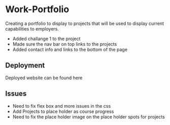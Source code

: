 # Work-Portfolio

Creating a portfolio to display to projects that will be used to display current capabilities to employers.

* Added challange 1 to the project
* Made sure the nav bar on top links to the projects
* Added contact info and links to the bottom of the page


## Deployment

Deployed website can be found here 

## Issues

* Need to fix flex box and more issues in the css
* Add Projects to place holder as course progress
* Need to fix the place holder image on the place holder spots for projects
